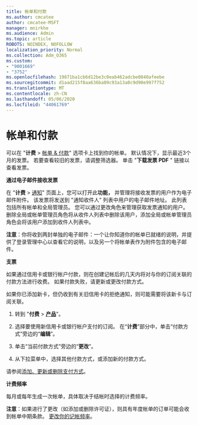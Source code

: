 ```yaml
---
title: 帐单和付款
ms.author: cmcatee
author: cmcatee-MSFT
manager: mnirkhe
ms.audience: Admin
ms.topic: article
ROBOTS: NOINDEX, NOFOLLOW
localization_priority: Normal
ms.collection: Adm_O365
ms.custom:
- "9001669"
- "3752"
ms.openlocfilehash: 19871ba1cb6d12be3c0eab462adcbe0840afeebe
ms.sourcegitcommit: d1aad215f8aa636ba89c93a13a0c9d90e997f752
ms.translationtype: MT
ms.contentlocale: zh-CN
ms.lasthandoff: 05/06/2020
ms.locfileid: "44061769"
---
```

# <a name="billing-and-payment"></a>帐单和付款

可以在 "**计费** > [帐单 & 付款](https://go.microsoft.com/fwlink/p/?linkid=848039)" 选项卡上找到你的帐单。 默认情况下，显示最近3个月的发票。  若要查看较旧的发票，请调整筛选器。  单击 "**下载发票 PDF** " 链接以查看发票。

**通过电子邮件接收发票**

在 "**计费** > [通知](https://go.microsoft.com/fwlink/p/?linkid=853212)" 页面上，您可以打开此**功能，** 并管理将接收发票的用户作为电子邮件附件。 该发票将发送到 "通知收件人" 列表中用户的电子邮件地址。 此列表包括所有帐单和全局管理员。  您可以通过更改角色来管理获取发票通知的用户。  删除全局或帐单管理员角色将从收件人列表中删除该用户，添加全局或帐单管理员角色会将该用户添加到收件人列表中。

**注意**：你将收到两封单独的电子邮件：一个让你知道你的帐单已就绪的说明，并提供了登录管理中心以查看它的说明，以及另一个将帐单表作为附件包含的电子邮件。

**支票**

如果通过信用卡或银行帐户付款，则在创建记帐后的几天内将对与你的订阅关联的付款方法进行收费。  如果付款失败，请更新或更改付款方式。 

如果你已添加新卡，但仍收到有关旧信用卡的拒绝通知，则可能需要将该新卡与订阅关联。

1. 转到 "**付费** > **[产品](https://go.microsoft.com/fwlink/p/?linkid=842054)**"。

2. 选择要使用新信用卡或银行帐户支付的订阅。 在“**计费**”部分中，单击“付款方式”旁边的“**编辑**”。

3. 单击“当前付款方式”旁边的“**更改**”。

4. 从下拉菜单中，选择其他付款方式，或添加新的付款方式。

请参阅[添加、更新或删除支付方式](https://go.microsoft.com/fwlink/?linkid=2118133)。

**计费频率**

每月或每年生成一次帐单，具体取决于结帐时选择的计费频率。  

**注意**：如果进行了更改（如添加或删除许可证），则具有年度帐单的订单可能会收到帐单中期条款。  [更改你的记帐频率](https://go.microsoft.com/fwlink/?linkid=2119148)。

